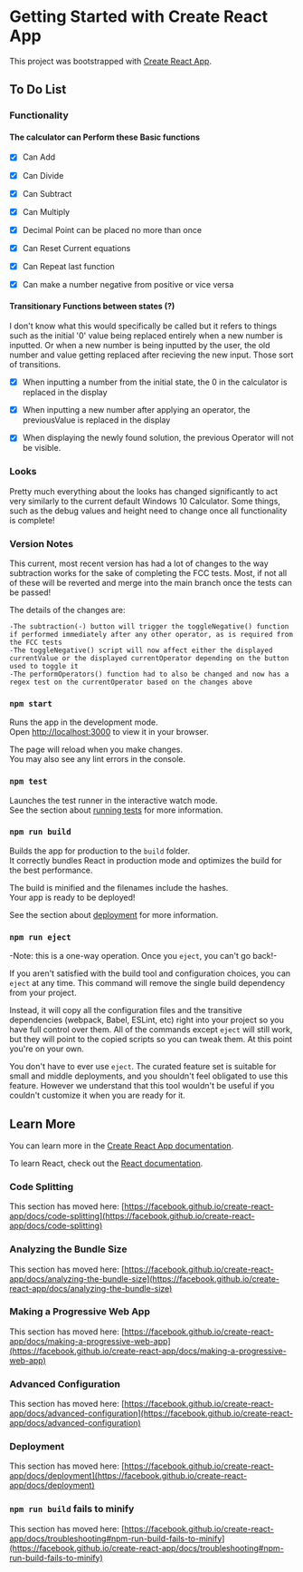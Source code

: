 # Getting Started with Create React App

This project was bootstrapped with [Create React App](https://github.com/facebook/create-react-app).
## To Do List
### Functionality
#### The calculator can Perform these Basic functions

- [x] Can Add
- [x] Can Divide
- [x] Can Subtract
- [x] Can Multiply
- [x] Decimal Point can be placed no more than once
- [x] Can Reset Current equations
- [x] Can Repeat last function
- [x] Can make a number negative from positive or vice versa


#### Transitionary Functions between states (?)

I don't know what this would specifically be called but it refers to things such as the initial '0' value being replaced entirely when a new number is inputted.
Or when a new number is being inputted by the user, the old number and value getting replaced after recieving the new input. Those sort of transitions.

- [x] When inputting a number from the initial state, the 0 in the calculator is replaced in the display
- [x] When inputting a new number after applying an operator, the previousValue is replaced in the display
- [x] When displaying the newly found solution, the previous Operator will not be visible.


### Looks
Pretty much everything about the looks has changed significantly to act very similarly to the current default Windows 10 Calculator. 
Some things, such as the debug values and height need to change once all functionality is complete!

### Version Notes
This current, most recent version has had a lot of changes to the way subtraction works for the sake of completing the FCC tests. Most, if not all of these will be reverted
and merge into the main branch once the tests can be passed! 

The details of the changes are: 

    -The subtraction(-) button will trigger the toggleNegative() function if performed immediately after any other operator, as is required from the FCC tests
    -The toggleNegative() script will now affect either the displayed currentValue or the displayed currentOperator depending on the button used to toggle it
    -The performOperators() function had to also be changed and now has a regex test on the currentOperator based on the changes above

### `npm start`

Runs the app in the development mode.\
Open [http://localhost:3000](http://localhost:3000) to view it in your browser.

The page will reload when you make changes.\
You may also see any lint errors in the console.

### `npm test`

Launches the test runner in the interactive watch mode.\
See the section about [running tests](https://facebook.github.io/create-react-app/docs/running-tests) for more information.

### `npm run build`

Builds the app for production to the `build` folder.\
It correctly bundles React in production mode and optimizes the build for the best performance.

The build is minified and the filenames include the hashes.\
Your app is ready to be deployed!

See the section about [deployment](https://facebook.github.io/create-react-app/docs/deployment) for more information.

### `npm run eject`

-Note: this is a one-way operation. Once you `eject`, you can't go back!-

If you aren't satisfied with the build tool and configuration choices, you can `eject` at any time. This command will remove the single build dependency from your project.

Instead, it will copy all the configuration files and the transitive dependencies (webpack, Babel, ESLint, etc) right into your project so you have full control over them. All of the commands except `eject` will still work, but they will point to the copied scripts so you can tweak them. At this point you're on your own.

You don't have to ever use `eject`. The curated feature set is suitable for small and middle deployments, and you shouldn't feel obligated to use this feature. However we understand that this tool wouldn't be useful if you couldn't customize it when you are ready for it.

## Learn More

You can learn more in the [Create React App documentation](https://facebook.github.io/create-react-app/docs/getting-started).

To learn React, check out the [React documentation](https://reactjs.org/).

### Code Splitting

This section has moved here: [https://facebook.github.io/create-react-app/docs/code-splitting](https://facebook.github.io/create-react-app/docs/code-splitting)

### Analyzing the Bundle Size

This section has moved here: [https://facebook.github.io/create-react-app/docs/analyzing-the-bundle-size](https://facebook.github.io/create-react-app/docs/analyzing-the-bundle-size)

### Making a Progressive Web App

This section has moved here: [https://facebook.github.io/create-react-app/docs/making-a-progressive-web-app](https://facebook.github.io/create-react-app/docs/making-a-progressive-web-app)

### Advanced Configuration

This section has moved here: [https://facebook.github.io/create-react-app/docs/advanced-configuration](https://facebook.github.io/create-react-app/docs/advanced-configuration)

### Deployment

This section has moved here: [https://facebook.github.io/create-react-app/docs/deployment](https://facebook.github.io/create-react-app/docs/deployment)

### `npm run build` fails to minify

This section has moved here: [https://facebook.github.io/create-react-app/docs/troubleshooting#npm-run-build-fails-to-minify](https://facebook.github.io/create-react-app/docs/troubleshooting#npm-run-build-fails-to-minify)
